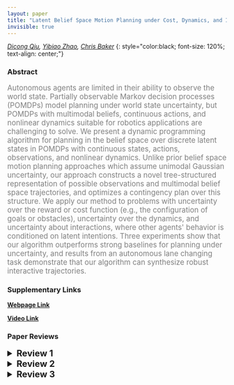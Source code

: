 ```yaml
---
layout: paper
title: "Latent Belief Space Motion Planning under Cost, Dynamics, and Intent Uncertainty"
invisible: true
---
```

*[Dicong Qiu](https://www.isee.ai), [Yibiao Zhao](https://www.isee.ai), [Chris Baker](https://www.isee.ai)*
{: style="color:black; font-size: 120%; text-align: center;"}

### Abstract
<html><p style="color:gray; font-size: 120%; text-align: justified;">
Autonomous agents are limited in their ability to observe the world state. Partially observable Markov decision processes (POMDPs) model planning under world state uncertainty, but POMDPs with multimodal beliefs, continuous actions, and nonlinear dynamics suitable for robotics applications are challenging to solve. We present a dynamic programming algorithm for planning in the belief space over discrete latent states in POMDPs with continuous states, actions, observations, and nonlinear dynamics. Unlike prior belief space motion planning approaches which assume unimodal Gaussian uncertainty, our approach constructs a novel tree-structured representation of possible observations and multimodal belief space trajectories, and optimizes a contingency plan over this structure. We apply our method to problems with uncertainty over the reward or cost function (e.g., the configuration of goals or obstacles), uncertainty over the dynamics, and uncertainty about interactions, where other agents' behavior is conditioned on latent intentions. Three experiments show that our algorithm outperforms strong baselines for planning under uncertainty, and results from an autonomous lane changing task demonstrate that our algorithm can synthesize robust interactive trajectories.
</p></html>

### Supplementary Links
**[Webpage Link](https://davidqiu1993.github.io/poddp-paper)**  

**[Video Link](https://davidqiu1993.github.io/poddp-paper)**


### Paper Reviews
<details><summary style="font-size:20px;"><b> Review 1</b></summary>
<p style="color:gray; font-size: 120%; text-align: justified;">
This paper presents a variant of differential dynamic programming that allows for optimization with latent discrete dynamics parameters. A POMDP is defined over observable continuous state and action spaces with non-linear dynamics. The dynamics are further parameterized by latent discrete variables. An algorithm is derived that performs DDP over a horizon with all possible assignments of the latent parameters. The method is evaluated in 3 toy tasks and compared to other variants of DDP.The method is described well and the algorithm is stated clearly. The experiments provide a nice illustrative example of the algorithm execution which helps understanding the method. Further, the addressed POMDP is sufficient to model an interesting range of tasks.I see 3 main points of potential improvement that the paper could benefit from.The latent discrete variables as defined in Fig. 1 have the limitation that they are not controllable, i.e. they are not functions of the actions. If this restriction was removed, the method could be applied to an even broader range of dynamical systems (for example, manipulation / locomotion with discrete contact variables, etc.).One drawback of the algorithm is the exponential complexity w.r.t horizon length and dimension of the discrete parameter Z. I like the suggestion in Section IV C) for a naive way of addressing the issue. It would be interesting to see if there are other ways to exploit structure in typical use-cases of Z that could help make the method computationally tractable.The experiments are focused on cases where Z is a binary variable. It would be interesting to showcase PODDP on more complex problems. Further, I am missing a comparison of computational efficiency with the baseline algorithms.
</p> </details>

<details><summary style="font-size:20px;"><b> Review 2</b></summary>
<p style="color:gray; font-size: 120%; text-align: justified;">
The topic of the paper is relevant and the authors do a good job motivating and framing it within the state of the art. The approach is reasonably well explained and the paper is easy to read. However, the approach seems to take a strong assumption and a direct adaptation of known algorithms; doesn't compare itself against interesting baselines; and is not proven to scale to any kind of realistic system with multimodal beliefs. More specifically, I'd like to see the following issues addressed in the rebuttal phase:1. The algorithm is dependent on the fact that one can build a discrete tree by assuming a discrete latent variable and MLO observations. The latter assumption seems rather strong, but there is no discussion on it in the paper and the empirical evaluation doesn't study its impact. Furthermore, it seems to me that after one makes this strong assumption, the resulting algorithm doesn't really bring significant novelty to the state of the art.2. Given the assumptions made that allow for a discrete tree representation of the trajectories, couldn't one use something like POMCP directly, even if with a coarse discretization of actions? This would be a nicer baseline to compare against.3. The experiments only deal with binary latent variables, which kind of defeats the purpose of developing an approach for multimodal beliefs. Furthermore, no results on scalability are provided. The approach is only evaluated on really small examples, making me doubt its feasibility for realistic problems.
</p> </details>

<details><summary style="font-size:20px;"><b> Review 3</b></summary>
<p style="color:gray; font-size: 120%; text-align: justified;">
The paper is technically sound and all necessary details are given. The approach is well evaluated in different experiments.Nevertheless, the paper can be improved in some areas.Although the evaluation is well done, the presentation of the results can be improved.For instance, the authors should show an overview of the considered scenario in part A of the evaluation. The graphs in Fig. 3 are hard to read and interpret.Considering Fig. 3b, the authors should briefly explain why two trajectories are not reaching the goal for completeness. The readability of the Fig. 4 and 5 can also be improved. In particular, Fig. 5 misses labels to indicate important details. For reproducibility, the authors should summarize necessary parameters and details of each scenario.The evaluation can further be improved by adding computation times and showing scenarios in which the other two approaches (MLDDP and PWDDP) may perform better.Some other minor issues are:* Usually, autonomous vehicles have no uncertainty in "the mode of the vehicle and its components" (see introduction). The authors should provide references here. * For completeness, the authors should show additional steps between Eq. 4 and 5.* Since POMDP solvers significantly differ in the performance, the authors should provide more details on the performance of their proposed solution, e.g., computation time, complexities, depth of the tree and branching factor. * On p. 5, the authors should give more explanations (and references) to the claim "because perturbations can push the belief off of the |Z|-1-dimensional simplex". Also, provide the necessary computation steps afterwards. * What variable corresponds to the "uncertainty level" (see results sections)? The authors should refer to this variable. * The trajectory partition needs to be explained in more detail.* Can the authors comment on improving the performance for T>=5?* For easier reference, can the authors mention the meaning of each variable in Alg. 1 again?The paper is well written and the authors guide the reader through each section. Yet, minor issues are:* The BibTex files needs revision, e.g., capitalization of "Markov" in [1], "CHOMP" in [2], conference name missing in [5], full author list missing in [12], pages missing in [15], [22], [25], [26], [27]. Please check each reference. * The colon before Eq. 3 is misplaced.* What do the authors want to say when using \doteq in Eq. 1?* Why are the authors using \cdot in Eq. 1?* Please use big brackets if possible to improve readability, e.g., in Eq. 5.* A bracket is misplaced in "a(n" on p. 4.* The authors should use proper set notations for "1:|Z|" in caption of Fig. 2.* The authors should use \eqref when referencing equations (instead of writing "Equation 1" or Eq. 7").* Please reference algorithms using \ref in the text. * In Eq. 8, the variable \tilde{Q} is dangling and should be placed on the page before instead. * The authors should balance the columns on the last page.The proposed approach is interesting and addresses an important problem. The results are promising and well presented. The authors are encouraged to revise the paper for improved readability.
</p> </details>

